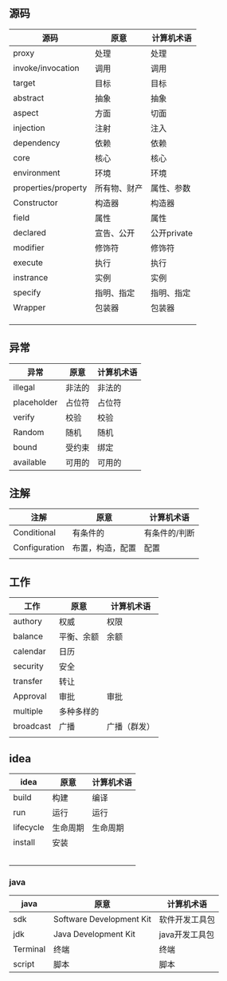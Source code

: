 ## 源码

| 源码                | 原意         | 计算机术语  |
| ------------------- | ------------ | ----------- |
| proxy               | 处理         | 处理        |
| invoke/invocation   | 调用         | 调用        |
| target              | 目标         | 目标        |
| abstract            | 抽象         | 抽象        |
| aspect              | 方面         | 切面        |
| injection           | 注射         | 注入        |
| dependency          | 依赖         | 依赖        |
| core                | 核心         | 核心        |
| environment         | 环境         | 环境        |
| properties/property | 所有物、财产 | 属性、参数  |
| Constructor         | 构造器       | 构造器      |
| field               | 属性         | 属性        |
| declared            | 宣告、公开   | 公开private |
| modifier            | 修饰符       | 修饰符      |
| execute             | 执行         | 执行        |
| instrance           | 实例         | 实例        |
| specify             | 指明、指定   | 指明、指定  |
| Wrapper             | 包装器       | 包装器      |
|                     |              |             |
|                     |              |             |
|                     |              |             |

## 异常

| 异常        | 原意   | 计算机术语 |
| ----------- | ------ | ---------- |
| illegal     | 非法的 | 非法的     |
| placeholder | 占位符 | 占位符     |
| verify      | 校验   | 校验       |
| Random      | 随机   | 随机       |
| bound       | 受约束 | 绑定       |
| available   | 可用的 | 可用的     |

## 注解

| 注解          | 原意             | 计算机术语    |
| ------------- | ---------------- | ------------- |
| Conditional   | 有条件的         | 有条件的/判断 |
| Configuration | 布置，构造，配置 | 配置          |
|               |                  |               |

## 工作

| 工作      | 原意       | 计算机术语   |
| --------- | ---------- | ------------ |
| authory   | 权威       | 权限         |
| balance   | 平衡、余额 | 余额         |
| calendar  | 日历       |              |
| security  | 安全       |              |
| transfer  | 转让       |              |
| Approval  | 审批       | 审批         |
| multiple  | 多种多样的 |              |
| broadcast | 广播       | 广播（群发） |
|           |            |              |

## idea

| idea      | 原意     | 计算机术语 |
| --------- | -------- | ---------- |
| build     | 构建     | 编译       |
| run       | 运行     | 运行       |
| lifecycle | 生命周期 | 生命周期   |
| install   | 安装     |            |
|           |          |            |
|           |          |            |
|           |          |            |
|           |          |            |
|           |          |            |

### java

| java     | 原意                     | 计算机术语     |
| -------- | ------------------------ | -------------- |
| sdk      | Software Development Kit | 软件开发工具包 |
| jdk      | Java Development Kit     | java开发工具包 |
| Terminal | 终端                     | 终端           |
| script   | 脚本                     | 脚本           |

















